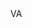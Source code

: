 <?xml version="1.0" encoding="UTF-8"?>
<CustomMetadata xmlns="http://soap.sforce.com/2006/04/metadata">
    <label>VA</label>
</CustomMetadata>
